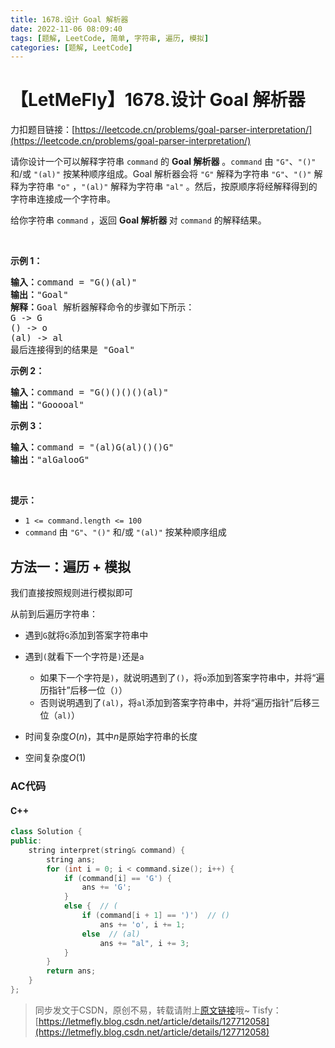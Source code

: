 ```yaml
---
title: 1678.设计 Goal 解析器
date: 2022-11-06 08:09:40
tags: [题解, LeetCode, 简单, 字符串, 遍历, 模拟]
categories: [题解, LeetCode]
---
```


# 【LetMeFly】1678.设计 Goal 解析器

力扣题目链接：[https://leetcode.cn/problems/goal-parser-interpretation/](https://leetcode.cn/problems/goal-parser-interpretation/)

<p>请你设计一个可以解释字符串 <code>command</code> 的 <strong>Goal 解析器</strong> 。<code>command</code> 由 <code>"G"</code>、<code>"()"</code> 和/或 <code>"(al)"</code> 按某种顺序组成。Goal 解析器会将 <code>"G"</code> 解释为字符串 <code>"G"</code>、<code>"()"</code> 解释为字符串 <code>"o"</code> ，<code>"(al)"</code> 解释为字符串 <code>"al"</code> 。然后，按原顺序将经解释得到的字符串连接成一个字符串。</p>

<p>给你字符串 <code>command</code> ，返回<em> </em><strong>Goal<em><strong> </strong></em>解析器 </strong>对<em> </em><code>command</code> 的解释结果。</p>

<p> </p>

<p><strong>示例 1：</strong></p>

<pre><strong>输入：</strong>command = "G()(al)"
<strong>输出：</strong>"Goal"
<strong>解释：</strong>Goal 解析器解释命令的步骤如下所示：
G -&gt; G
() -&gt; o
(al) -&gt; al
最后连接得到的结果是 "Goal"
</pre>

<p><strong>示例 2：</strong></p>

<pre><strong>输入：</strong>command = "G()()()()(al)"
<strong>输出：</strong>"Gooooal"
</pre>

<p><strong>示例 3：</strong></p>

<pre><strong>输入：</strong>command = "(al)G(al)()()G"
<strong>输出：</strong>"alGalooG"
</pre>

<p> </p>

<p><strong>提示：</strong></p>

<ul>
	<li><code>1 &lt;= command.length &lt;= 100</code></li>
	<li><code>command</code> 由 <code>"G"</code>、<code>"()"</code> 和/或 <code>"(al)"</code> 按某种顺序组成</li>
</ul>


    
## 方法一：遍历 + 模拟

我们直接按照规则进行模拟即可

从前到后遍历字符串：

+ 遇到```G```就将```G```添加到答案字符串中
+ 遇到```(```就看下一个字符是```)```还是```a```
   + 如果下一个字符是```)```，就说明遇到了```()```，将```o```添加到答案字符串中，并将“遍历指针”后移一位（```)```）
   + 否则说明遇到了```(al)```，将```al```添加到答案字符串中，并将“遍历指针”后移三位（```al)```）

+ 时间复杂度$O(n)$，其中$n$是原始字符串的长度
+ 空间复杂度$O(1)$

### AC代码

#### C++

```cpp
class Solution {
public:
    string interpret(string& command) {
        string ans;
        for (int i = 0; i < command.size(); i++) {
            if (command[i] == 'G') {
                ans += 'G';
            }
            else {  // (
                if (command[i + 1] == ')')  // ()
                    ans += 'o', i += 1;
                else  // (al)
                    ans += "al", i += 3;
            }
        }
        return ans;
    }
};
```

> 同步发文于CSDN，原创不易，转载请附上[原文链接](https://blog.letmefly.xyz/2022/11/06/LeetCode%201678.%E8%AE%BE%E8%AE%A1Goal%E8%A7%A3%E6%9E%90%E5%99%A8/)哦~
> Tisfy：[https://letmefly.blog.csdn.net/article/details/127712058](https://letmefly.blog.csdn.net/article/details/127712058)
